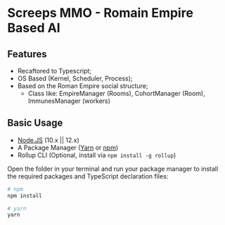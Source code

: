 # Screeps MMO - Romain Empire Based AI

## Features
 - Recaftored to Typescript;
 - OS Based (Kernel, Scheduler, Process);
 - Based on the Roman Empire social structure;
   - Class like: EmpireManager (Rooms), CohortManager (Room), ImmunesManager (workers)

## Basic Usage

- [Node.JS](https://nodejs.org/en/download) (10.x || 12.x)
- A Package Manager ([Yarn](https://yarnpkg.com/en/docs/getting-started) or [npm](https://docs.npmjs.com/getting-started/installing-node))
- Rollup CLI (Optional, install via `npm install -g rollup`)

Open the folder in your terminal and run your package manager to install the required packages and TypeScript declaration files:

```bash
# npm
npm install

# yarn
yarn
```
